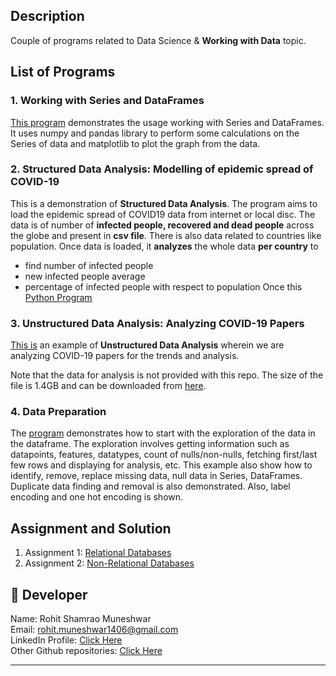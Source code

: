 ## Description
Couple of programs related to Data Science & **Working with Data** topic.

## List of Programs
### 1. Working with Series and DataFrames   
[This program](./working_with_data_test.py) demonstrates the usage working with Series and DataFrames. It uses numpy and pandas library to perform some calculations on the Series of data and matplotlib to plot the graph from the data.


### 2. Structured Data Analysis: Modelling of epidemic spread of COVID-19
This is a demonstration of **Structured Data Analysis**. The program aims to load the epidemic spread of COVID19 data from internet or local disc. The data is of number of **infected people, recovered and dead people** across the globe and present in **csv file**. There is also data related to countries like population. Once data is loaded, it **analyzes** the whole data **per country** to  
- find number of infected people 
- new infected people average
- percentage of infected people with respect to population
Once this   
[Python Program](./modelling_covid19_spread.py)


### 3. Unstructured Data Analysis: Analyzing COVID-19 Papers  
[This is](./covid19_papers.py) an example of **Unstructured Data Analysis** wherein we are analyzing COVID-19 papers for the trends and analysis.  

Note that the data for analysis is not provided with this repo. The size of the file is 1.4GB and can be downloaded from [here](https://ai2-semanticscholar-cord-19.s3-us-west-2.amazonaws.com/historical_releases/cord-19_2020-04-10.tar.gz).


### 4. Data Preparation
The [program](./data_preparation.py) demonstrates how to start with the exploration of the data in the dataframe. The exploration involves getting information such as datapoints, features, datatypes, count of nulls/non-nulls, fetching first/last few rows and displaying for analysis, etc. This example also show how to identify, remove, replace missing data, null data in Series, DataFrames. Duplicate data finding and removal is also demonstrated. Also, label encoding and one hot encoding is shown.


## Assignment and Solution
1. Assignment 1: [Relational Databases](./relational-db-assignment.md)  
2. Assignment 2: [Non-Relational Databases](./non-relational-assignment.md)  


## 🌟 Developer
Name: Rohit Shamrao Muneshwar  
Email: rohit.muneshwar1406@gmail.com  
LinkedIn Profile: [Click Here](https://www.linkedin.com/in/rohit-muneshwar-a9079258/)  
Other Github repositories: [Click Here](https://github.com/rohit1406?tab=repositories)  

---